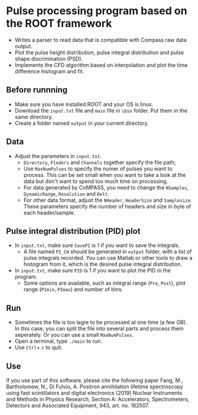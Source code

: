 # Pulse processing program based on the ROOT framework


- Writes a parser to read data that is compatible with Compass raw data output.
- Plot the pulse height distribution, pulse integral distribution and pulse shape discrimination (PSD).
- Implements the CFD algorithm based on interpolation and plot the time difference histogram and fit.

## Before runnning

- Make sure you have installed ROOT and your OS is linux.
- Download the `input.txt` file and `main` file in `\bin` folder. Put them in the same directory.
- Create a folder named `output` in your current directory.

## Data
- Adjust the parameters in `input.txt`.
    - `Directory`, `Floders` and `Channels` together specify the file path;
    - Use `MaxNumPulses` to specify the numer of pulses you want to process. This can be set small when you want to take a look at the data but don't want to spend too much time on processing.
    - For data generated by CoMPASS, you need to change the `NSamples`, `DynamicRange`, `Resolution` and `Delt`.
    - For other data format, adjust the `NHeader`, `HeaderSize` and `Samplesize`. These parameters specify the number of headers and size in byte of each header/sample.

## Pulse integral distribution (PID) plot
- In `input.txt`, make sure `SavePI` is 1 if you want to save the integrals.
    - A file named `PI_CH` should be generated in `output` folder, with a list of pulse integrals recorded. You can use Matlab or other tools to draw a histogram from it, which is the desired pulse integral distribution.
- In `input.txt`, make sure `PID` is 1 if you want to plot the PID in the program.
    - Some options are available, such as integral range (`Pre`, `Post`), plot range (`PImin`, `PImax`) and number of bins.

## Run
- Sometimes the file is too lagre to be processed at one time (a few GB). In this case, you can split the file into several parts and process them seperately. Or you can use a small `MaxNumPulses`.
- Open a terminal, type `./main` to run.
- Use `Ctrl`+ `c` to quit.

## Use
If you use part of this software, please cite the following paper
Fang, M., Bartholomew, N., Di Fulvio, A. Positron annihilation lifetime spectroscopy using fast scintillators and digital electronics
(2019) Nuclear Instruments and Methods in Physics Research, Section A: Accelerators, Spectrometers, Detectors and Associated Equipment, 943, art. no. 162507.